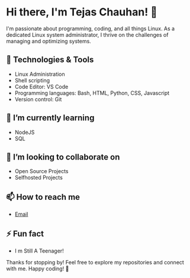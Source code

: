 # Hi there, I'm Tejas Chauhan! 👋

I'm passionate about programming, coding, and all things Linux. As a dedicated Linux system administrator, I thrive on the challenges of managing and optimizing systems.

## 🔧 Technologies & Tools

- Linux Administration
- Shell scripting
- Code Editor: VS Code
- Programming languages: Bash, HTML, Python, CSS, Javascript
- Version control: Git

## 🌱 I’m currently learning

- NodeJS
- SQL

## 🤝 I’m looking to collaborate on

- Open Source Projects
- Selfhosted Projects

## 📫 How to reach me

- [Email](contact@tejaschauhan.me)

## ⚡ Fun fact

- I m Still A Teenager!

Thanks for stopping by! Feel free to explore my repositories and connect with me. Happy coding! 🚀
